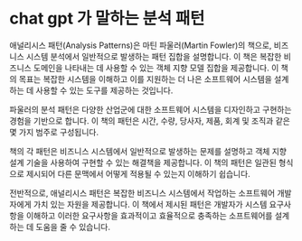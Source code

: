# chat gpt 가 말하는 분석 패턴

애널리시스 패턴(Analysis Patterns)은 마틴 파울러(Martin Fowler)의 책으로, 비즈니스 시스템 분석에서 일반적으로 발생하는 패턴 집합을 설명합니다. 이 책은 복잡한 비즈니스 도메인을 나타내는 데 사용할 수 있는 객체 지향 모델 집합을 제공합니다. 이 책의 목표는 복잡한 시스템을 이해하고 이를 지원하는 더 나은 소프트웨어 시스템을 설계하는 데 사용할 수 있는 도구를 제공하는 것입니다.

파울러의 분석 패턴은 다양한 산업군에 대한 소프트웨어 시스템을 디자인하고 구현하는 경험을 기반으로 합니다. 이 책의 패턴은 시간, 수량, 당사자, 제품, 회계 및 조직과 같은 몇 가지 범주로 구성됩니다.

책의 각 패턴은 비즈니스 시스템에서 일반적으로 발생하는 문제를 설명하고 객체 지향 설계 기술을 사용하여 구현할 수 있는 해결책을 제공합니다. 이 책의 패턴은 일관된 형식으로 제시되어 다른 문맥에서 어떻게 적용될 수 있는지 이해하기 쉽습니다.

전반적으로, 애널리시스 패턴은 복잡한 비즈니스 시스템에서 작업하는 소프트웨어 개발자에게 가치 있는 자원을 제공합니다. 이 책에서 제시된 패턴은 개발자가 시스템 요구사항을 이해하고 이러한 요구사항을 효과적이고 효율적으로 충족하는 소프트웨어를 설계하는 데 도움을 줄 수 있습니다.
